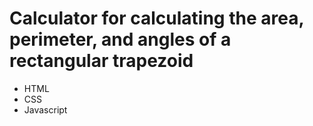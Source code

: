 # Calculator for calculating the area, perimeter, and angles of a rectangular trapezoid
* HTML
* CSS
* Javascript
